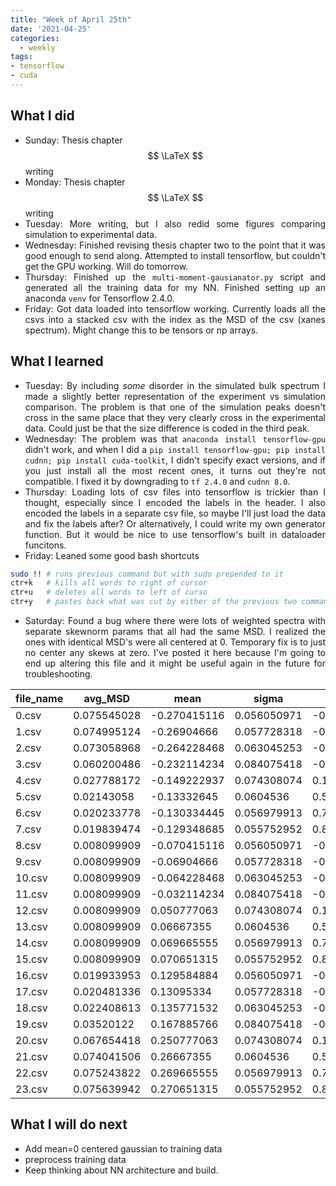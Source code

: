 ```yaml
---
title: "Week of April 25th"
date: '2021-04-25'
categories:
  - weekly
tags:
- tensorflow
- cuda
---
```


<div style="text-align: justify">

## What I did
- Sunday: Thesis chapter $$ \LaTeX $$ writing
- Monday: Thesis chapter $$ \LaTeX $$ writing
- Tuesday: More writing, but I also redid some figures comparing simulation to experimental data.
- Wednesday: Finished revising thesis chapter two to the point that it was good enough to send along. Attempted to install tensorflow, but couldn't get the GPU working. Will do tomorrow.
- Thursday: Finished up the `multi-moment-gausianator.py` script and generated all the training data for my NN. Finished setting up an anaconda `venv` for Tensorflow 2.4.0. 
- Friday: Got data loaded into tensorflow working. Currently loads all the csvs into a stacked csv with the index as the MSD of the csv (xanes spectrum). Might change this to be tensors or np arrays.


## What I learned
- Tuesday: By including *some* disorder in the simulated bulk spectrum I made a slightly better representation of the experiment vs simulation comparison. The problem is that one of the simulation peaks doesn't cross in the same place that they very clearly cross in the experimental data. Could just be that the size difference is coded in the third peak. 
- Wednesday: The problem was that `anaconda install tensorflow-gpu` didn't work, and when I did a `pip install tensorflow-gpu; pip install cudnn; pip install cuda-toolkit`, I didn't specify exact versions, and if you just install all the most recent ones, it turns out they're not compatible. I fixed it by downgrading to `tf 2.4.0` and `cudnn 8.0`.  
- Thursday: Loading lots of csv files into tensorflow is trickier than I thought, especially since I encoded the labels in the header. I also encoded the labels in a separate csv file, so maybe I'll just load the data and fix the labels after? Or alternatively, I could write my own generator function. But it would be nice to use tensorflow's built in dataloader funcitons.
- Friday: Leaned some good bash shortcuts

```bash
sudo !! # runs previous command but with sudo prepended to it
ctr+k   # kills all words to right of cursor 
ctr+u   # deletes all words to left of curso
ctr+y   # pastes back what was cut by either of the previous two commands
```

- Saturday: Found a bug where there were lots of weighted spectra with separate skewnorm params that all had the same MSD. I realized the ones with identical MSD's were all centered at 0. Temporary fix is to just no center any skews at zero. I've posted it here because I'm going to end up altering this file and it might be useful again in the future for troubleshooting.

| file_name | avg_MSD     | mean         | sigma       | skew         | kurtosis    | mean_param | std_param | skewness_param |
|-----------|-------------|--------------|-------------|--------------|-------------|------------|-----------|----------------|
| 0.csv     | 0.075545028 | -0.270415116 | 0.056050971 | -0.850965013 | 0.705345255 | -0.2       | 0.09      | -5             |
| 1.csv     | 0.074995124 | -0.26904666  | 0.057728318 | -0.734386597 | 0.57954318  | -0.2       | 0.09      | -3.5           |
| 2.csv     | 0.073058968 | -0.264228468 | 0.063045253 | -0.453825564 | 0.305050273 | -0.2       | 0.09      | -2             |
| 3.csv     | 0.060200486 | -0.232114234 | 0.084075418 | -0.023919331 | 0.006028161 | -0.2       | 0.09      | -0.5           |
| 4.csv     | 0.027788172 | -0.149222937 | 0.074308074 | 0.136948767  | 0.061744315 | -0.2       | 0.09      | 1              |
| 5.csv     | 0.02143058  | -0.13332645  | 0.0604536   | 0.575781421  | 0.418982939 | -0.2       | 0.09      | 2.5            |
| 6.csv     | 0.020233778 | -0.130334445 | 0.056979913 | 0.784426755  | 0.632784755 | -0.2       | 0.09      | 4              |
| 7.csv     | 0.019839474 | -0.129348685 | 0.055752952 | 0.873414847  | 0.73026458  | -0.2       | 0.09      | 5.5            |
| 8.csv     | 0.008099909 | -0.070415116 | 0.056050971 | -0.850965013 | 0.705345255 | 0          | 0.09      | -5             |
| 9.csv     | 0.008099909 | -0.06904666  | 0.057728318 | -0.734386597 | 0.57954318  | 0          | 0.09      | -3.5           |
| 10.csv    | 0.008099909 | -0.064228468 | 0.063045253 | -0.453825564 | 0.305050273 | 0          | 0.09      | -2             |
| 11.csv    | 0.008099909 | -0.032114234 | 0.084075418 | -0.023919331 | 0.006028161 | 0          | 0.09      | -0.5           |
| 12.csv    | 0.008099909 | 0.050777063  | 0.074308074 | 0.136948767  | 0.061744315 | 0          | 0.09      | 1              |
| 13.csv    | 0.008099909 | 0.06667355   | 0.0604536   | 0.575781421  | 0.418982939 | 0          | 0.09      | 2.5            |
| 14.csv    | 0.008099909 | 0.069665555  | 0.056979913 | 0.784426755  | 0.632784755 | 0          | 0.09      | 4              |
| 15.csv    | 0.008099909 | 0.070651315  | 0.055752952 | 0.873414847  | 0.73026458  | 0          | 0.09      | 5.5            |
| 16.csv    | 0.019933953 | 0.129584884  | 0.056050971 | -0.850965013 | 0.705345255 | 0.2        | 0.09      | -5             |
| 17.csv    | 0.020481336 | 0.13095334   | 0.057728318 | -0.734386597 | 0.57954318  | 0.2        | 0.09      | -3.5           |
| 18.csv    | 0.022408613 | 0.135771532  | 0.063045253 | -0.453825564 | 0.305050273 | 0.2        | 0.09      | -2             |
| 19.csv    | 0.03520122  | 0.167885766  | 0.084075418 | -0.023919331 | 0.006028161 | 0.2        | 0.09      | -0.5           |
| 20.csv    | 0.067654418 | 0.250777063  | 0.074308074 | 0.136948767  | 0.061744315 | 0.2        | 0.09      | 1              |
| 21.csv    | 0.074041506 | 0.26667355   | 0.0604536   | 0.575781421  | 0.418982939 | 0.2        | 0.09      | 2.5            |
| 22.csv    | 0.075243822 | 0.269665555  | 0.056979913 | 0.784426755  | 0.632784755 | 0.2        | 0.09      | 4              |
| 23.csv    | 0.075639942 | 0.270651315  | 0.055752952 | 0.873414847  | 0.73026458  | 0.2        | 0.09      | 5.5            |

## What I will do next
- Add mean=0 centered gaussian to training data
- preprocess training data
- Keep thinking about NN architecture and build. 

</div>